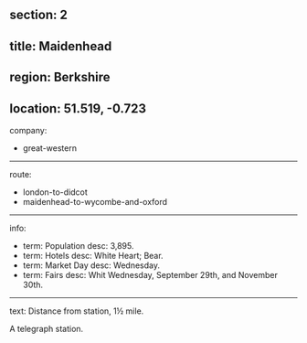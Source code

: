 section: 2
----
title: Maidenhead
----
region: Berkshire
----
location: 51.519, -0.723
----
company:
- great-western
----
route:
- london-to-didcot
- maidenhead-to-wycombe-and-oxford
----
info:
- term: Population
  desc: 3,895.
- term: Hotels
  desc: White Heart; Bear.
- term: Market Day
  desc: Wednesday.
- term: Fairs
  desc: Whit Wednesday, September 29th, and November 30th.
----
text: Distance from station, 1½ mile.

A telegraph station.
